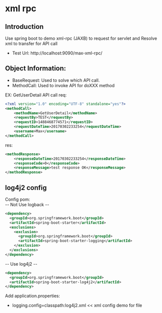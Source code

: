 # xml rpc 

## Introduction
Use spring boot to demo xml-rpc (JAXB) to request for servlet and Resolve xml to transfer for API call   
- Test Url: http://localhost:9090/max-xml-rpc/

## Object Information:
- BaseRequest: Used to solve which API call.
- MethodCall:  Used to invoke API for doXXX method

EX: GetUserDetail API call 
req:
```xml
<?xml version="1.0" encoding="UTF-8" standalone="yes"?>
<methodCall>
    <methodName>GetUserDetail</methodName>
    <requestBy>TEST</requestBy>
    <requestID>1488468774571</requestID>
    <requestDateTime>20170302233254</requestDateTime>
    <username>Max</username>
</methodCall>
```
res:
```xml
<methodResponse>
    <responseDateTime>20170302233254</responseDateTime>
    <responseCode>0</responseCode>
    <responseMessage>test response OK</responseMessage>
</methodResponse>
```
## log4j2 config
Config pom: <br>
-- Not Use logback -- 
```xml
<dependency>
  <groupId>org.springframework.boot</groupId>
  <artifactId>spring-boot-starter</artifactId>
  <exclusions>
    <exclusion>
      <groupId>org.springframework.boot</groupId>
      <artifactId>spring-boot-starter-logging</artifactId>
    </exclusion>
  </exclusions>
</dependency>
```
-- Use log4j2 -- 
```xml
<dependency>
  <groupId>org.springframework.boot</groupId>
  <artifactId>spring-boot-starter-log4j2</artifactId>
</dependency>
```
Add application.properties:
- logging.config=classpath:log4j2.xml << xml config demo for file

